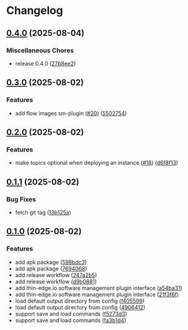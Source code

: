 # Changelog

## [0.4.0](https://github.com/reubenmiller/tedge-oscar/compare/v0.3.0...v0.4.0) (2025-08-04)


### Miscellaneous Chores

* release 0.4.0 ([27b8ee2](https://github.com/reubenmiller/tedge-oscar/commit/27b8ee2e7ecf54743c275a2cbb9757992c06ce57))

## [0.3.0](https://github.com/reubenmiller/tedge-oscar/compare/v0.2.0...v0.3.0) (2025-08-02)


### Features

* add flow images sm-plugin ([#20](https://github.com/reubenmiller/tedge-oscar/issues/20)) ([5502754](https://github.com/reubenmiller/tedge-oscar/commit/5502754d1190024408e2d0590502ea07a37941c6))

## [0.2.0](https://github.com/reubenmiller/tedge-oscar/compare/v0.1.1...v0.2.0) (2025-08-02)


### Features

* make topics optional when deploying an instance ([#18](https://github.com/reubenmiller/tedge-oscar/issues/18)) ([d6f8f13](https://github.com/reubenmiller/tedge-oscar/commit/d6f8f1318622599b01151b7753e432d5a8ae7522))

## [0.1.1](https://github.com/reubenmiller/tedge-oscar/compare/v0.1.0...v0.1.1) (2025-08-02)


### Bug Fixes

* fetch git tag ([13b125a](https://github.com/reubenmiller/tedge-oscar/commit/13b125a556295767cab7ac2a5b2f1305faf837fc))

## [0.1.0](https://github.com/reubenmiller/tedge-oscar/compare/v0.0.6...v0.1.0) (2025-08-02)


### Features

* add apk package ([598bdc3](https://github.com/reubenmiller/tedge-oscar/commit/598bdc3bce7adb5d020b8a390e1888279e069aa0))
* add apk package ([7694068](https://github.com/reubenmiller/tedge-oscar/commit/769406809f79402fe60992a41a5eb1b482af4eef))
* add release workflow ([247a2b5](https://github.com/reubenmiller/tedge-oscar/commit/247a2b545f144a9312b8df8bc26f14076edd7ee7))
* add release workflow ([d9b0881](https://github.com/reubenmiller/tedge-oscar/commit/d9b0881d38e5298f51050796a7c913da59213699))
* add thin-edge.io software management plugin interface ([a54ba31](https://github.com/reubenmiller/tedge-oscar/commit/a54ba313cd90aafefbf36d07f04ea93a3fa9b93c))
* add thin-edge.io software management plugin interface ([21f3f6f](https://github.com/reubenmiller/tedge-oscar/commit/21f3f6f3d80c1972a3ae41f61c6747d39c970f7f))
* load default output directory from config ([f405599](https://github.com/reubenmiller/tedge-oscar/commit/f4055990c54b92e8098d1b1b070ff90febba36d6))
* load default output directory from config ([4906412](https://github.com/reubenmiller/tedge-oscar/commit/4906412c4906303de91ed5d98378e61f9e69d932))
* support save and load commands ([f5273d3](https://github.com/reubenmiller/tedge-oscar/commit/f5273d35f1a25c2d2788aa270ea6c978480cce8a))
* support save and load commands ([fa3b1d4](https://github.com/reubenmiller/tedge-oscar/commit/fa3b1d490660b1a2147f717e4960e2eb92254ceb))

